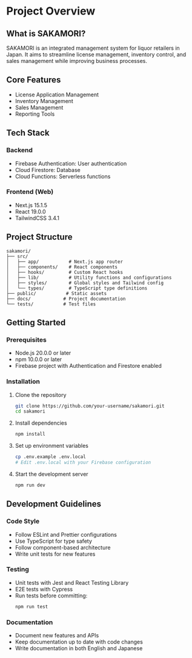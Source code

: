 # Project Overview

## What is SAKAMORI?
SAKAMORI is an integrated management system for liquor retailers in Japan. It aims to streamline license management, inventory control, and sales management while improving business processes.

## Core Features
- License Application Management
- Inventory Management
- Sales Management
- Reporting Tools

## Tech Stack
### Backend
- Firebase Authentication: User authentication
- Cloud Firestore: Database
- Cloud Functions: Serverless functions

### Frontend (Web)
- Next.js 15.1.5
- React 19.0.0
- TailwindCSS 3.4.1

## Project Structure
```
sakamori/
├── src/
│   ├── app/           # Next.js app router
│   ├── components/    # React components
│   ├── hooks/         # Custom React hooks
│   ├── lib/           # Utility functions and configurations
│   ├── styles/        # Global styles and Tailwind config
│   └── types/         # TypeScript type definitions
├── public/           # Static assets
├── docs/            # Project documentation
└── tests/           # Test files
```

## Getting Started

### Prerequisites
- Node.js 20.0.0 or later
- npm 10.0.0 or later
- Firebase project with Authentication and Firestore enabled

### Installation
1. Clone the repository
   ```bash
   git clone https://github.com/your-username/sakamori.git
   cd sakamori
   ```

2. Install dependencies
   ```bash
   npm install
   ```

3. Set up environment variables
   ```bash
   cp .env.example .env.local
   # Edit .env.local with your Firebase configuration
   ```

4. Start the development server
   ```bash
   npm run dev
   ```

## Development Guidelines

### Code Style
- Follow ESLint and Prettier configurations
- Use TypeScript for type safety
- Follow component-based architecture
- Write unit tests for new features

### Testing
- Unit tests with Jest and React Testing Library
- E2E tests with Cypress
- Run tests before committing:
  ```bash
  npm run test
  ```

### Documentation
- Document new features and APIs
- Keep documentation up to date with code changes
- Write documentation in both English and Japanese
